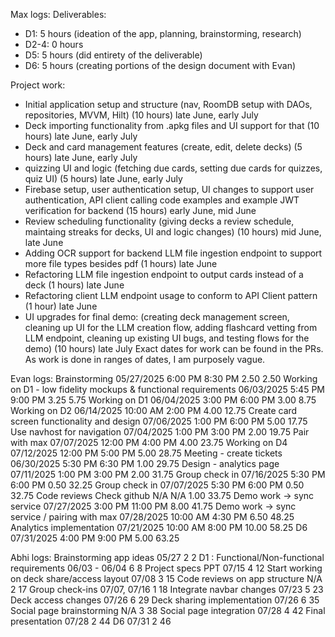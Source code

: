 Max logs:
Deliverables:
- D1: 5 hours (ideation of the app, planning, brainstorming, research)
- D2-4: 0 hours
- D5: 5 hours (did entirety of the deliverable)
- D6: 5 hours (creating portions of the design document with Evan)

Project work:
- Initial application setup and structure (nav, RoomDB setup with DAOs, repositories, MVVM, Hilt) (10 hours) late June, early July
- Deck importing functionality from .apkg files and UI support for that (10 hours) late June, early July
- Deck and card management features (create, edit, delete decks) (5 hours) late June, early July
- quizzing UI and logic (fetching due cards, setting due cards for quizzes, quiz UI) (5 hours) late June, early July
- Firebase setup, user authentication setup, UI changes to support user authentication, API client calling code examples and example JWT verification for backend (15 hours)  early June, mid June
- Review scheduling functionality (giving decks a review schedule, maintaing streaks for decks, UI and logic changes) (10 hours) mid June, late June
- Adding OCR support for backend LLM file ingestion endpoint to support more file types besides pdf (1 hours) late June
- Refactoring LLM file ingestion endpoint to output cards instead of a deck (1 hours) late June
- Refactoring client LLM endpoint usage to conform to API Client pattern (1 hour) late June
- UI upgrades for final demo: (creating deck management screen, cleaning up UI for the LLM creation flow, adding flashcard vetting from LLM endpoint, cleaning up existing UI bugs, and testing flows for the demo) (10 hours) late July
Exact dates for work can be found in the PRs. As work is done in ranges of dates, I am purposely vague.

Evan logs:
Brainstorming    05/27/2025    6:00 PM    8:30 PM    2.50    2.50
Working on D1 - low fidelity mockups & functional requirements    06/03/2025    5:45 PM    9:00 PM    3.25    5.75
Working on D1     06/04/2025    3:00 PM    6:00 PM    3.00    8.75
Working on D2    06/14/2025    10:00 AM    2:00 PM    4.00    12.75
Create card screen functionality and design    07/06/2025    1:00 PM    6:00 PM    5.00    17.75
Use navhost for navigation    07/04/2025    1:00 PM    3:00 PM    2.00    19.75
Pair with max    07/07/2025    12:00 PM    4:00 PM    4.00    23.75
Working on D4    07/12/2025    12:00 PM    5:00 PM    5.00    28.75
Meeting - create tickets    06/30/2025    5:30 PM    6:30 PM    1.00    29.75
Design - analytics page    07/11/2025    1:00 PM    3:00 PM    2.00    31.75
Group check in    07/16/2025    5:30 PM    6:00 PM    0.50    32.25
Group check in    07/07/2025    5:30 PM    6:00 PM    0.50    32.75
Code reviews    Check github    N/A    N/A    1.00    33.75
Demo work -> sync service    07/27/2025    3:00 PM    11:00 PM    8.00    41.75
Demo work  -> sync service / pairing with max    07/28/2025    10:00 AM    4:30 PM    6.50    48.25
Analytics implementation     07/21/2025    10:00 AM    8:00 PM    10.00    58.25
D6    07/31/2025    4:00 PM    9:00 PM    5.00    63.25

Abhi logs:
Brainstorming app ideas                          05/27            2       2
D1 : Functional/Non-functional requirements      06/03 - 06/04    6       8
Project specs PPT                                07/15            4       12
Start working on deck share/access layout        07/08            3       15
Code reviews on app structure                    N/A              2       17
Group check-ins                                  07/07, 07/16     1       18
Integrate navbar changes                         07/23            5       23
Deck access changes                              07/26            6       29
Deck sharing implementation                      07/26            6       35
Social page brainstorming                        N/A              3       38
Social page integration                          07/28            4       42
Final presentation                               07/28            2       44
D6                                               07/31            2       46